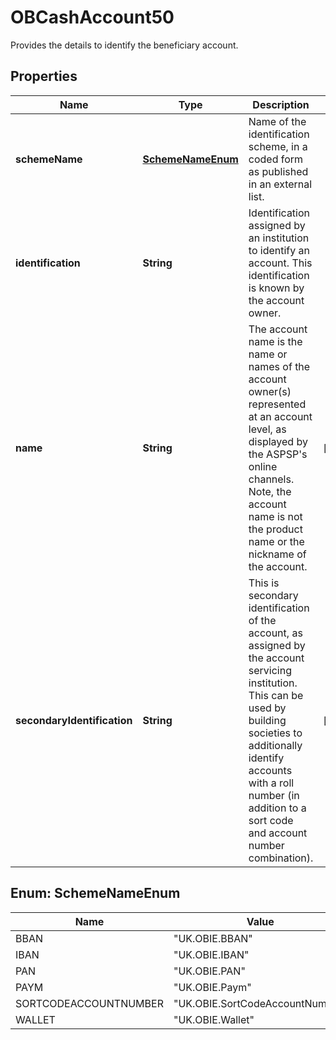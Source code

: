 

# OBCashAccount50

Provides the details to identify the beneficiary account.

## Properties

| Name | Type | Description | Notes |
|------------ | ------------- | ------------- | -------------|
|**schemeName** | [**SchemeNameEnum**](#SchemeNameEnum) | Name of the identification scheme, in a coded form as published in an external list. |  |
|**identification** | **String** | Identification assigned by an institution to identify an account. This identification is known by the account owner. |  |
|**name** | **String** | The account name is the name or names of the account owner(s) represented at an account level, as displayed by the ASPSP&#39;s online channels. Note, the account name is not the product name or the nickname of the account. |  [optional] |
|**secondaryIdentification** | **String** | This is secondary identification of the account, as assigned by the account servicing institution.  This can be used by building societies to additionally identify accounts with a roll number (in addition to a sort code and account number combination). |  [optional] |



## Enum: SchemeNameEnum

| Name | Value |
|---- | -----|
| BBAN | &quot;UK.OBIE.BBAN&quot; |
| IBAN | &quot;UK.OBIE.IBAN&quot; |
| PAN | &quot;UK.OBIE.PAN&quot; |
| PAYM | &quot;UK.OBIE.Paym&quot; |
| SORTCODEACCOUNTNUMBER | &quot;UK.OBIE.SortCodeAccountNumber&quot; |
| WALLET | &quot;UK.OBIE.Wallet&quot; |



